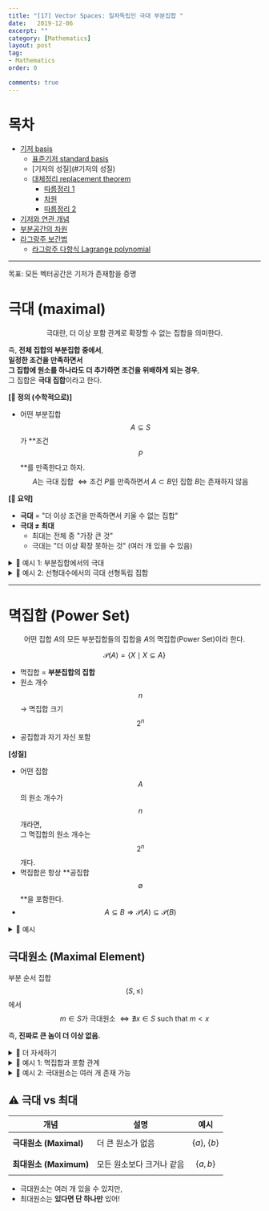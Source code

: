 ```yaml
---
title: "[17] Vector Spaces: 일차독립인 극대 부분집합 "
date:   2019-12-06
excerpt: ""
category: [Mathematics]
layout: post
tag:
- Mathematics
order: 0

comments: true
---
```


# 목차
- [기저 basis](#기저-basis)
  * [표준기저 standard basis](#표준기저-standard-basis)
  * [기저의 성질](#기저의 성질)
  * [대체정리 replacement theorem](#대체정리-replacement-theorem)
    + [따름정리 1](#따름정리-1)
    + [차원](#차원)
    + [따름정리 2](#따름정리-2)
- [기저와 연관 개념](#기저와-연관-개념)
- [부분공간의 차원](#부분공간의-차원)
- [라그랑주 보간법](#라그랑주-보간법)
  * [라그랑주 다항식 Lagrange polynomial](#라그랑주-다항식-lagrange-polynomial)




----

목표: 모든 벡터공간은 기저가 존재함을 증명

# 극대 (maximal)

$$
\text{극대란, 더 이상 포함 관계로 확장할 수 없는 집합을 의미한다.}
$$

즉, **전체 집합의 부분집합 중에서**,  
**일정한 조건을 만족하면서**  
**그 집합에 원소를 하나라도 더 추가하면 조건을 위배하게 되는 경우**,  
그 집합은 **극대 집합**이라고 한다.


**[📌 정의 (수학적으로)]**    
* 어떤 부분집합 $$A \subseteq S$$ 가 **조건 $$P$$**를 만족한다고 하자.  
$$
A \text{는 극대 집합 } \Leftrightarrow \text{조건 } P \text{를 만족하면서 } A \subset B \text{인 집합 } B \text{는 존재하지 않음}
$$



**[🧠 요약]**    
- **극대** = "더 이상 조건을 만족하면서 키울 수 없는 집합"
- **극대 ≠ 최대**  
  - 최대는 전체 중 "가장 큰 것"  
  - 극대는 "더 이상 확장 못하는 것" (여러 개 있을 수 있음)




<details>
<summary>🎯 예시 1: 부분집합에서의 극대 </summary>
<div markdown="1">

### 

집합 $$S = \{1, 2, 3\}$$ 이 있고,  
"원소들 간에 서로소"라는 조건을 만족해야 한다고 하자.

다음과 같은 집합들을 생각해보자:

- $$\{1\}$$ → 서로소 OK  
- $$\{1, 2\}$$ → 1과 2는 서로소 OK  
- $$\{1, 2, 3\}$$ → 1,2,3은 모두 서로소 OK  
- $$\{2, 4\}$$ → 2와 4는 공약수 2 있으므로 조건 위배 ❌

이 중에서 $$\{1, 2, 3\}$$은 **서로소 조건을 만족하면서 더 이상 확장할 수 없음** → **극대**


</div>
</details>  




<details>
<summary>🎯 예시 2: 선형대수에서의 극대 선형독립 집합 </summary>
<div markdown="1">

벡터공간 $$\mathbb{R}^3$$에서  
다음 벡터들을 생각하자:

$$
v_1 = \begin{bmatrix}1\\0\\0\end{bmatrix}, \quad 
v_2 = \begin{bmatrix}0\\1\\0\end{bmatrix}, \quad
v_3 = \begin{bmatrix}0\\0\\1\end{bmatrix}
$$

벡터 집합 $$\{v_1, v_2\}$$ 은 선형독립이다.  
하지만 $$v_3$$을 추가해도 여전히 선형독립.

따라서 $$\{v_1, v_2\}$$은 극대가 **아니다.**

반면, $$\{v_1, v_2, v_3\}$$은 $$\mathbb{R}^3$$에서  
**더 이상 선형독립 벡터를 추가할 수 없음** → **극대 선형독립 집합**


</div>
</details>  





----




# 멱집합 (Power Set)


$$
\text{어떤 집합 } A \text{의 모든 부분집합들의 집합을 } A \text{의 멱집합(Power Set)이라 한다.}
$$

$$
\mathcal{P}(A) = \{ X \mid X \subseteq A \}
$$


- 멱집합 = **부분집합의 집합**
- 원소 개수 $$n$$ → 멱집합 크기 $$2^n$$
- 공집합과 자기 자신 포함


**[성질]**  
- 어떤 집합 $$A$$의 원소 개수가 $$n$$개라면,  
  그 멱집합의 원소 개수는 $$2^n$$개다.    
- 멱집합은 항상 **공집합 $$\emptyset$$**을 포함한다.    
- $$A \subseteq B \Rightarrow \mathcal{P}(A) \subseteq \mathcal{P}(B)$$    

<details>
<summary>🎯 예시 </summary>
<div markdown="1">



집합 $$B = \{a, b, c\}$$ 라면:

$$
\mathcal{P}(B) =
\{
\emptyset,\ 
\{a\},\ \{b\},\ \{c\},\ 
\{a, b\},\ \{a, c\},\ \{b, c\},\ 
\{a, b, c\}
\}
$$

총 $$2^3 = 8$$개의 원소가 있음.




</div>
</details>  


## 극대원소 (Maximal Element)

부분 순서 집합 $$(S, \leq)$$에서  
$$
m \in S \text{가 극대원소 } \Leftrightarrow \nexists x \in S \text{ such that } m < x
$$

즉, **진짜로 큰 놈이 더 이상 없음.**



<details>
<summary>🎯 더 자세하기 </summary>
<div markdown="1">


$$
\text{어떤 순서 집합에서, 더 큰 원소가 존재하지 않는 원소를 } \textbf{극대원소 (Maximal Element)} \text{라고 한다.}
$$

즉, 어떤 원소 $$a$$에 대해서  
**$$a \leq b$$인 $$b$$가 존재하지만 $$a \ne b$$이면 항상 $$b \nleq a$$** 라는 뜻이야.

</div>
</details>  





<details>
<summary>🎯 예시 1: 멱집합과 포함 관계 </summary>
<div markdown="1">



집합 $$B = \{a, b, c\}$$ 라면:

$$
\mathcal{P}(B) =
\{
\emptyset,\ 
\{a\},\ \{b\},\ \{c\},\ 
\{a, b\},\ \{a, c\},\ \{b, c\},\ 
\{a, b, c\}
\}
$$

총 $$2^3 = 8$$개의 원소가 있음.




</div>
</details>  



<details>
<summary>🎯 예시 2: 극대원소는 여러 개 존재 가능 </summary>
<div markdown="1">



집합 $$B = \{a, b\}$$ 의 멱집합:

$$
\mathcal{P}(B) = \{\emptyset,\ \{a\},\ \{b\},\ \{a, b\} \}
$$

포함관계로 보면:

- $$\{a\},\ \{b\}$$ 는 서로 비교 불가능
- 둘 다 **극대원소**가 될 수 있음

→ 극대원소는 **여러 개 가능**


</div>
</details>  



## ⚠️ 극대 vs 최대

| 개념 | 설명 | 예시 |
|------|------|------|
| **극대원소 (Maximal)** | 더 큰 원소가 없음 | $$\{a\},\ \{b\}$$ |
| **최대원소 (Maximum)** | 모든 원소보다 크거나 같음 | $$\{a, b\}$$ |

- 극대원소는 여러 개 있을 수 있지만,  
- 최대원소는 **있다면 단 하나만** 있어!

